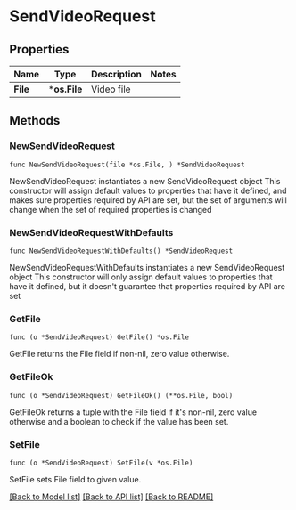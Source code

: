 # SendVideoRequest

## Properties

Name | Type | Description | Notes
------------ | ------------- | ------------- | -------------
**File** | ***os.File** | Video file | 

## Methods

### NewSendVideoRequest

`func NewSendVideoRequest(file *os.File, ) *SendVideoRequest`

NewSendVideoRequest instantiates a new SendVideoRequest object
This constructor will assign default values to properties that have it defined,
and makes sure properties required by API are set, but the set of arguments
will change when the set of required properties is changed

### NewSendVideoRequestWithDefaults

`func NewSendVideoRequestWithDefaults() *SendVideoRequest`

NewSendVideoRequestWithDefaults instantiates a new SendVideoRequest object
This constructor will only assign default values to properties that have it defined,
but it doesn't guarantee that properties required by API are set

### GetFile

`func (o *SendVideoRequest) GetFile() *os.File`

GetFile returns the File field if non-nil, zero value otherwise.

### GetFileOk

`func (o *SendVideoRequest) GetFileOk() (**os.File, bool)`

GetFileOk returns a tuple with the File field if it's non-nil, zero value otherwise
and a boolean to check if the value has been set.

### SetFile

`func (o *SendVideoRequest) SetFile(v *os.File)`

SetFile sets File field to given value.



[[Back to Model list]](../README.md#documentation-for-models) [[Back to API list]](../README.md#documentation-for-api-endpoints) [[Back to README]](../README.md)


